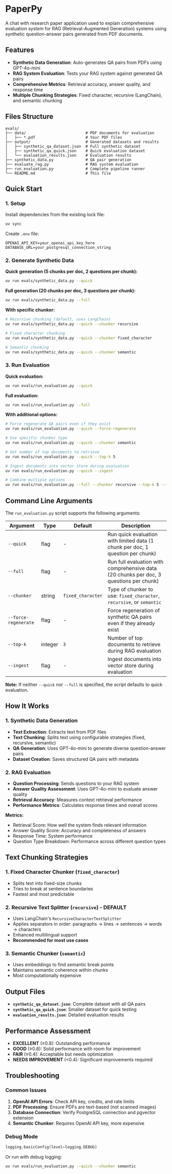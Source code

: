 # PaperPy

A chat with research paper application used to explain comprehensive evaluation system for RAG (Retrieval-Augmented Generation) systems using synthetic question-answer pairs generated from PDF documents.

## Features

- **Synthetic Data Generation**: Auto-generates QA pairs from PDFs using GPT-4o-mini
- **RAG System Evaluation**: Tests your RAG system against generated QA pairs
- **Comprehensive Metrics**: Retrieval accuracy, answer quality, and response time
- **Multiple Chunking Strategies**: Fixed character, recursive (LangChain), and semantic chunking

## Files Structure

```
evals/
├── data/                          # PDF documents for evaluation
│   ├── *.pdf                      # Your PDF files
├── output/                        # Generated datasets and results
│   ├── synthetic_qa_dataset.json  # Full synthetic dataset
│   ├── synthetic_qa_quick.json    # Quick evaluation dataset
│   └── evaluation_results.json    # Evaluation results
├── synthetic_data.py              # QA pair generation
├── evaluate_rag.py                # RAG system evaluation
├── run_evaluation.py              # Complete pipeline runner
└── README.md                      # This file
```

## Quick Start

### 1. Setup

Install dependencies from the existing lock file:
```bash
uv sync
```

Create `.env` file:
```env
OPENAI_API_KEY=your_openai_api_key_here
DATABASE_URL=your_postgresql_connection_string
```

### 2. Generate Synthetic Data

**Quick generation (5 chunks per doc, 2 questions per chunk):**
```bash
uv run evals/synthetic_data.py --quick
```

**Full generation (20 chunks per doc, 3 questions per chunk):**
```bash
uv run evals/synthetic_data.py --full
```

**With specific chunker:**
```bash
# Recursive chunking (default, uses LangChain)
uv run evals/synthetic_data.py --quick --chunker recursive

# Fixed character chunking
uv run evals/synthetic_data.py --quick --chunker fixed_character

# Semantic chunking
uv run evals/synthetic_data.py --quick --chunker semantic
```

### 3. Run Evaluation

**Quick evaluation:**
```bash
uv run evals/run_evaluation.py --quick
```

**Full evaluation:**
```bash
uv run evals/run_evaluation.py --full
```

**With additional options:**
```bash
# Force regenerate QA pairs even if they exist
uv run evals/run_evaluation.py --quick --force-regenerate

# Use specific chunker type
uv run evals/run_evaluation.py --quick --chunker semantic

# Set number of top documents to retrieve
uv run evals/run_evaluation.py --quick --top-k 5

# Ingest documents into vector store during evaluation
uv run evals/run_evaluation.py --quick --ingest

# Combine multiple options
uv run evals/run_evaluation.py --full --chunker recursive --top-k 5 --force-regenerate --ingest
```

## Command Line Arguments

The `run_evaluation.py` script supports the following arguments:

| Argument | Type | Default | Description |
|----------|------|---------|-------------|
| `--quick` | flag | - | Run quick evaluation with limited data (1 chunk per doc, 1 question per chunk) |
| `--full` | flag | - | Run full evaluation with comprehensive data (20 chunks per doc, 3 questions per chunk) |
| `--chunker` | string | `fixed_character` | Type of chunker to use: `fixed_character`, `recursive`, or `semantic` |
| `--force-regenerate` | flag | - | Force regeneration of synthetic QA pairs even if they already exist |
| `--top-k` | integer | `3` | Number of top documents to retrieve during RAG evaluation |
| `--ingest` | flag | - | Ingest documents into vector store during evaluation |

**Note:** If neither `--quick` nor `--full` is specified, the script defaults to quick evaluation.

## How It Works

### 1. Synthetic Data Generation
- **Text Extraction**: Extracts text from PDF files
- **Text Chunking**: Splits text using configurable strategies (fixed, recursive, semantic)
- **QA Generation**: Uses GPT-4o-mini to generate diverse question-answer pairs
- **Dataset Creation**: Saves structured QA pairs with metadata

### 2. RAG Evaluation
- **Question Processing**: Sends questions to your RAG system
- **Answer Quality Assessment**: Uses GPT-4o-mini to evaluate answer quality
- **Retrieval Accuracy**: Measures context retrieval performance
- **Performance Metrics**: Calculates response times and overall scores

**Metrics:**
- Retrieval Score: How well the system finds relevant information
- Answer Quality Score: Accuracy and completeness of answers
- Response Time: System performance
- Question Type Breakdown: Performance across different question types

## Text Chunking Strategies

### 1. Fixed Character Chunker (`fixed_character`)
- Splits text into fixed-size chunks
- Tries to break at sentence boundaries
- Fastest and most predictable

### 2. Recursive Text Splitter (`recursive`) - **DEFAULT**
- Uses LangChain's `RecursiveCharacterTextSplitter`
- Applies separators in order: paragraphs → lines → sentences → words → characters
- Enhanced multilingual support
- **Recommended for most use cases**

### 3. Semantic Chunker (`semantic`)
- Uses embeddings to find semantic break points
- Maintains semantic coherence within chunks
- Most computationally expensive

## Output Files

- **`synthetic_qa_dataset.json`**: Complete dataset with all QA pairs
- **`synthetic_qa_quick.json`**: Smaller dataset for quick testing
- **`evaluation_results.json`**: Detailed evaluation results

## Performance Assessment

- **EXCELLENT** (≥0.8): Outstanding performance
- **GOOD** (≥0.6): Solid performance with room for improvement
- **FAIR** (≥0.4): Acceptable but needs optimization
- **NEEDS IMPROVEMENT** (<0.4): Significant improvements required

## Troubleshooting

### Common Issues

1. **OpenAI API Errors**: Check API key, credits, and rate limits
2. **PDF Processing**: Ensure PDFs are text-based (not scanned images)
3. **Database Connection**: Verify PostgreSQL connection and pgvector extension
4. **Semantic Chunker**: Requires OpenAI API key, more expensive

### Debug Mode
```python
logging.basicConfig(level=logging.DEBUG)
```

Or run with debug logging:
```bash
uv run evals/run_evaluation.py --quick --chunker semantic
```

